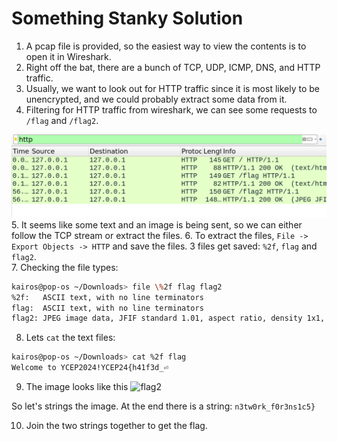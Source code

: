# Something Stanky Solution

1. A pcap file is provided, so the easiest way to view the contents is to open it in Wireshark.
2. Right off the bat, there are a bunch of TCP, UDP, ICMP, DNS, and HTTP traffic.
3. Usually, we want to look out for HTTP traffic since it is most likely to be unencrypted, and we could probably extract some data from it.
4. Filtering for HTTP traffic from wireshark, we can see some requests to `/flag` and `/flag2`.

![requests](images/filter.png)
5. It seems like some text and an image is being sent, so we can either follow the TCP stream or extract the files.
6. To extract the files, `File -> Export Objects -> HTTP` and save the files. 3 files get saved: `%2f`, `flag` and `flag2`.  
7. Checking the file types:
```bash
kairos@pop-os ~/Downloads> file \%2f flag flag2 
%2f:   ASCII text, with no line terminators
flag:  ASCII text, with no line terminators
flag2: JPEG image data, JFIF standard 1.01, aspect ratio, density 1x1, segment length 16, progressive, precision 8, 834x742, components 3
```
8. Lets `cat` the text files:
```bash
kairos@pop-os ~/Downloads> cat %2f flag
Welcome to YCEP2024!YCEP24{h41f3d_⏎ 
```
9. The image looks like this
![flag2](images/flag2.jpg)

So let's strings the image. At the end there is a string: `n3tw0rk_f0r3ns1c5}`

10. Join the two strings together to get the flag.